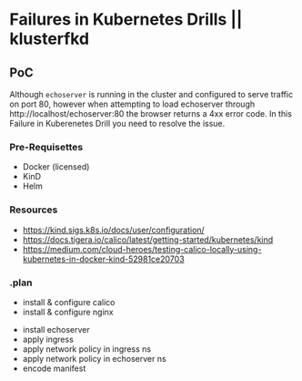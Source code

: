 # Failures in Kubernetes Drills || klusterfkd

## PoC

Although `echoserver` is running in the cluster and configured to serve traffic on port 80, however when attempting to load echoserver through http://localhost/echoserver:80 the browser returns a 4xx error code.  In this Failure in Kuberenetes Drill you need to resolve the issue. 

### Pre-Requisettes

* Docker (licensed)
* KinD
* Helm

### Resources
- https://kind.sigs.k8s.io/docs/user/configuration/
- https://docs.tigera.io/calico/latest/getting-started/kubernetes/kind
- https://medium.com/cloud-heroes/testing-calico-locally-using-kubernetes-in-docker-kind-52981ce20703

### .plan
+ install & configure calico
+ install & configure nginx
- install echoserver
- apply ingress
- apply network policy in ingress ns
- apply network policy in echoserver ns
- encode manifest